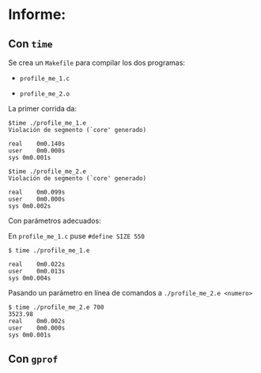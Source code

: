 # Informe:

## Con `time`

Se crea un `Makefile` para compilar los dos programas:

* `profile_me_1.c`  

* `profile_me_2.o`


La primer corrida da:

```
$time ./profile_me_1.e 
Violación de segmento (`core' generado)

real	0m0.140s
user	0m0.000s
sys	0m0.001s
```

```
$time ./profile_me_2.e 
Violación de segmento (`core' generado)

real	0m0.099s
user	0m0.000s
sys	0m0.002s

```

Con parámetros adecuados:

En  `profile_me_1.c` puse `#define SIZE 550`


```
$ time ./profile_me_1.e

real	0m0.022s
user	0m0.013s
sys	0m0.004s

```

Pasando un parámetro en línea de comandos a `./profile_me_2.e <numero>` 

```
$ time ./profile_me_2.e 700
3523.98
real	0m0.002s
user	0m0.000s
sys	0m0.001s

```

## Con `gprof`


